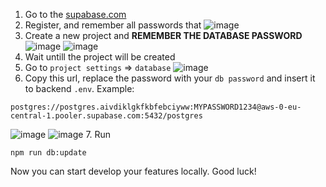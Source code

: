 1. Go to the [supabase.com](https://supabase.com/)
2. Register, and remember all passwords that
![image](https://github.com/WAVONA-team/project_midnight-backend/assets/79021164/a60ffa8b-e7f6-40e6-bd58-eff96da57047)
3. Create a new project and **REMEMBER THE DATABASE PASSWORD**
![image](https://github.com/WAVONA-team/project_midnight-backend/assets/79021164/99472fdd-8d5b-430d-9834-77cfe0a47338)
![image](https://github.com/WAVONA-team/project_midnight-backend/assets/79021164/5957b0c0-68cf-4c3f-a3c8-3650b07c1c58)
4. Wait untill the project will be created
5. Go to `project settings` => `database` 
![image](https://github.com/WAVONA-team/project_midnight-backend/assets/79021164/07edc101-b6d2-46fa-9842-010190dc3250)
6. Copy this url, replace the password with your `db password` and insert it to backend `.env`. Example:
```
postgres://postgres.aivdiklgkfkbfebciyww:MYPASSWORD1234@aws-0-eu-central-1.pooler.supabase.com:5432/postgres
```
![image](https://github.com/WAVONA-team/project_midnight-backend/assets/79021164/1049f29f-a24d-4c2f-9872-aa34b73e532c)
![image](https://github.com/WAVONA-team/project_midnight-backend/assets/79021164/5b174fd5-48bb-4e1a-b2c1-b6a2369d36e4)
7. Run
```
npm run db:update
```

Now you can start develop your features locally. Good luck!
